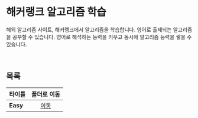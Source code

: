 # 해커랭크 알고리즘 학습
해외 알고리즘 사이트, 해커랭크에서 알고리즘을 학습합니다. 영어로 출제되는 알고리즘을 공부할 수 있습니다. 영어로 해석하는 능력을 키우고 동시에 알고리즘 능력을 쌓을 수 있습니다.   

<br/>

## 목록
|타이틀|폴더로 이동|
|---|:---:|
|**Easy**|[이동](https://github.com/Hschan2/Algorithm-Study/tree/master/HackerRank/Easy)|
